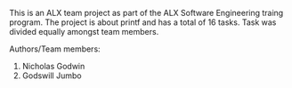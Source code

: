 This is an ALX team project as part of the ALX Software Engineering traing program. The project is about printf and has a total of 16 tasks. Task was divided equally amongst team members.

Authors/Team members:

1. Nicholas Godwin
2. Godswill Jumbo
